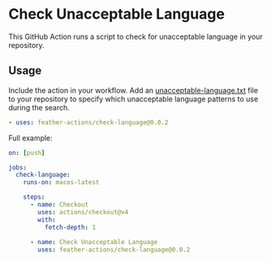 # Check Unacceptable Language

This GitHub Action runs a script to check for unacceptable language in your repository.

## Usage

Include the action in your workflow. Add an [unacceptable-language.txt](https://github.com/feather-actions/check-language/blob/main/unacceptable-language.txt) file to your repository to specify which unacceptable language patterns to use during the search.

```yaml
- uses: feather-actions/check-language@0.0.2
```
Full example:

```yaml
on: [push]

jobs:
  check-language:
    runs-on: macos-latest

    steps:
      - name: Checkout
        uses: actions/checkout@v4
        with:
          fetch-depth: 1
  
      - name: Check Unacceptable Language
        uses: feather-actions/check-language@0.0.2
```